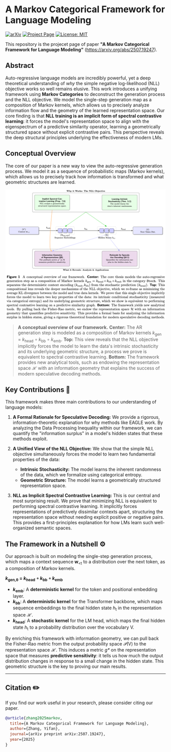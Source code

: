 # A Markov Categorical Framework for Language Modeling

[![arXiv](https://img.shields.io/badge/arXiv-2507.19247-b31b1b.svg)](https://arxiv.org/abs/2507.19247)
[![Project Page](https://img.shields.io/badge/Project-Page-blue.svg)](https://github.com/asiresearch/lm-theory)
[![License: MIT](https://img.shields.io/badge/License-MIT-yellow.svg)](https://opensource.org/licenses/MIT)

This repository is the projecet page of paper **"A Markov Categorical Framework for Language Modeling"** (https://arxiv.org/abs/2507.19247). 

## Abstract
Auto-regressive language models are incredibly powerful, yet a deep theoretical understanding of *why* the simple negative log-likelihood (NLL) objective works so well remains elusive. This work introduces a unifying framework using **Markov Categories** to deconstruct the generation process and the NLL objective. We model the single-step generation map as a composition of Markov kernels, which allows us to precisely analyze information flow and the geometry of the learned representation space. Our core finding is that **NLL training is an implicit form of spectral contrastive learning**: it forces the model's representation space to align with the eigenspectrum of a predictive similarity operator, learning a geometrically structured space without explicit contrastive pairs. This perspective reveals the deep structural principles underlying the effectiveness of modern LMs.

## Conceptual Overview

The core of our paper is a new way to view the auto-regressive generation process. We model it as a sequence of probabilistic maps (Markov kernels), which allows us to precisely track how information is transformed and what geometric structures are learned.

<p align="center">
  <img src="./static/images/overview.png" alt="Conceptual Overview of the Framework">
</p>

> **A conceptual overview of our framework.** **Center:** The AR generation step is modeled as a composition of Markov kernels _k_<sub>gen</sub> = _k_<sub>head</sub> ∘ _k_<sub>bb</sub> ∘ _k_<sub>emb</sub>. **Top:** This view reveals that the NLL objective implicitly forces the model to learn the data's intrinsic stochasticity and its underlying geometric structure, a process we prove is equivalent to spectral contrastive learning. **Bottom:** The framework provides new analytical tools, such as endowing the representation space ℋ with an information geometry that explains the success of modern speculative decoding methods.

## Key Contributions 🧠

This framework makes three main contributions to our understanding of language models:

1.  **A Formal Rationale for Speculative Decoding:** We provide a rigorous, information-theoretic explanation for why methods like EAGLE work. By analyzing the Data Processing Inequality within our framework, we can quantify the "information surplus" in a model's hidden states that these methods exploit.

2.  **A Unified View of the NLL Objective:** We show that the simple NLL objective simultaneously forces the model to learn two fundamental properties of the data:
    * **Intrinsic Stochasticity:** The model learns the inherent randomness of the data, which we formalize using categorical entropy.
    * **Geometric Structure:** The model learns a geometrically structured representation space.

3.  **NLL as Implicit Spectral Contrastive Learning:** This is our central and most surprising result. We prove that minimizing NLL is equivalent to performing spectral contrastive learning. It implicitly forces representations of predictively dissimilar contexts apart, structuring the representation space without needing explicit positive or negative pairs. This provides a first-principles explanation for how LMs learn such well-organized semantic spaces.

## The Framework in a Nutshell ⚙️

Our approach is built on modeling the single-step generation process, which maps a context sequence **w**<sub>&lt;t</sub> to a distribution over the next token, as a composition of Markov kernels.

  **_k_<sub>gen,θ</sub> = _k_<sub>head</sub> ∘ _k_<sub>bb</sub> ∘ _k_<sub>emb</sub>**

* **_k_<sub>emb</sub>**: A **deterministic kernel** for the token and positional embedding layer.
* **_k_<sub>bb</sub>**: A **deterministic kernel** for the Transformer backbone, which maps sequence embeddings to the final hidden state _h_<sub>t</sub> in the representation space ℋ.
* **_k_<sub>head</sub>**: A **stochastic kernel** for the LM head, which maps the final hidden state _h_<sub>t</sub> to a probability distribution over the vocabulary V.

By enriching this framework with information geometry, we can pull back the Fisher-Rao metric from the output probability space 𝒫(V) to the representation space ℋ. This induces a metric _g*_ on the representation space that measures **predictive sensitivity**: it tells us how much the output distribution changes in response to a small change in the hidden state. This geometric structure is the key to proving our main results.

---

## Citation ✏️

If you find our work useful in your research, please consider citing our paper.

```bibtex
@article{zhang2025markov,
  title={A Markov Categorical Framework for Language Modeling},
  author={Zhang, Yifan},
  journal={arXiv preprint arXiv:2507.19247},
  year={2025}
}
